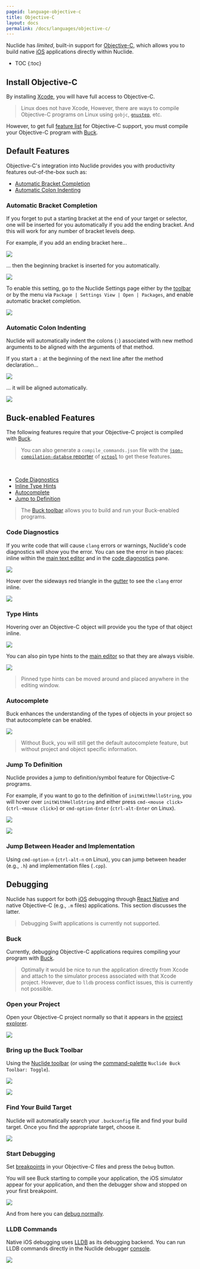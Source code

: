 ```yaml
---
pageid: language-objective-c
title: Objective-C
layout: docs
permalink: /docs/languages/objective-c/
---
```


Nuclide has *limited*, built-in support for
[Objective-C](https://developer.apple.com/library/mac/documentation/Cocoa/Conceptual/ProgrammingWithObjectiveC/Introduction/Introduction.html),
which allows you to build native [iOS](/docs/platforms/ios) applications directly within Nuclide.

* TOC
{:toc}

## Install Objective-C

By installing [Xcode](https://developer.apple.com/xcode/), you will have full access to Objective-C.

> Linux does not have Xcode, However, there are ways to compile Objective-C programs on Linux using
> `gobjc`, [`gnustep`](http://www.gnustep.org/), etc.

However, to get full [feature list](#buck-enabled-features) for Objective-C support, you must
compile your Objective-C program with [Buck](http://buckbuild.com).

## Default Features

Objective-C's integration into Nuclide provides you with productivity features out-of-the-box such
as:

* [Automatic Bracket Completion](#default-features__automatic-bracket-completion)
* [Automatic Colon Indenting](#default-features__automatic-colon-indenting)

### Automatic Bracket Completion

If you forget to put a starting bracket at the end of your target or selector, one will be inserted
for you automatically if you add the ending bracket. And this will work for any number of bracket
levels deep.

For example, if you add an ending bracket here...

![](/static/images/docs/language-objc-before-bracket-insert.png)

... then the beginning bracket is inserted for you automatically.

![](/static/images/docs/language-objc-after-bracket-insert.png)

To enable this setting, go to the Nuclide Settings page either by the
[toolbar](/docs/features/toolbar) or by the menu via `Package | Settings View | Open | Packages`,
and enable automatic bracket completion.

![](/static/images/docs/language-objc-auto-bracket-completion-setting.png)

### Automatic Colon Indenting

Nuclide will automatically indent the colons (`:`) associated with new method arguments to be
aligned with the arguments of that method.

If you start a `:` at the beginning of the next line after the method declaration...

![](/static/images/docs/language-objc-before-colon-indent.png)

... it will be aligned automatically.

![](/static/images/docs/language-objc-after-colon-indent.png)

## Buck-enabled Features

The following features require that your Objective-C project is compiled with
[Buck](http://buckbuild.com).

> You can also generate a `compile_commands.json` file with the
> [`json-compilation-databse` reporter](https://github.com/facebook/xctool#included-reporters)
> of [`xctool`](https://github.com/facebook/xctool) to get these features.

<br/>

* [Code Diagnostics](#buck-enabled-features__code-diagnostics)
* [Inline Type Hints](#buck-enabled-features__type-hints)
* [Autocomplete](#buck-enabled-features__autocomplete)
* [Jump to Definition](#buck-enabled-features__jump-to-definition)

> The [Buck toolbar](/docs/platforms/ios/#running-applications__buck-integration) allows you to
> build and run your Buck-enabled programs.

### Code Diagnostics

If you write code that will cause `clang` errors or warnings, Nuclide's code diagnostics will show
you the error. You can see the error in two places: inline within the
[main text editor](/docs/editor/basics/#editing-area) and in the
[code diagnostics](/docs/editor/basics/#status-bar__code-diagnostics) pane.

![](/static/images/docs/language-objc-code-diagnostics.png)

Hover over the sideways red triangle in the [gutter](/docs/editor/basics/#gutter) to see the
`clang` error inline.

![](/static/images/docs/language-objc-lint-gutter.png)

### Type Hints

Hovering over an Objective-C object will provide you the type of that object inline.

![](/static/images/docs/language-objc-typehint.png)

You can also pin type hints to the [main editor](/docs/editor/basics/#editing-area) so that they
are always visible.

![](/static/images/docs/language-objc-pinned-typehint.png)

> Pinned type hints can be moved around and placed anywhere in the editing window.

### Autocomplete

Buck enhances the understanding of the types of objects in your project so that autocomplete can be
enabled.

![](/static/images/docs/language-objc-autocomplete.png)

> Without Buck, you will still get the default autocomplete feature, but without project and object
> specific information.

### Jump To Definition

Nuclide provides a jump to definition/symbol feature for Objective-C programs.

For example, if you want to go to the definition of `initWithHelloString`, you will hover over
`initWithHelloString` and either press `cmd-<mouse click>` (`ctrl-<mouse click>`) or
`cmd-option-Enter` (`ctrl-alt-Enter` on Linux).

![](/static/images/docs/language-objc-jump-to-definition-link.png)

![](/static/images/docs/language-objc-jump-to-definition-result.png)

### Jump Between Header and Implementation

Using `cmd-option-n` (`ctrl-alt-n` on Linux), you can jump between header (e.g., `.h`) and
implementation files (`.cpp`).

## Debugging

Nuclide has support for both [iOS](/docs/platforms/ios) debugging through
[React Native](/docs/platforms/react-native/#debugging) and native Objective-C (e.g., `.m` files)
applications. This section discusses the latter.

> Debugging Swift applications is currently not supported.

### Buck

Currently, debugging Objective-C applications requires compiling your program with
[Buck](https://buckbuild.com/).

> Optimally it would be nice to run the application directly from Xcode and attach to the
> simulator process associated with that Xcode project. However, due to `lldb` process conflict
> issues, this is currently not possible.

### Open your Project

Open your Objective-C project normally so that it appears in the
[project explorer](/docs/editor/basics/#project-and-file-explorer).

![](/static/images/docs/feature-debugger-languages-ios-project.png)

### Bring up the Buck Toolbar

Using the [Nuclide toolbar](/docs/features/toolbar/#buttons) (or using the
[command-palette](/docs/editor/basics/#command-palette) `Nuclide Buck Toolbar: Toggle`).

![](/static/images/docs/feature-debugger-languages-ios-nuclide-toolbar-buck.png)

![](/static/images/docs/feature-debugger-languages-ios-buck-toolbar.png)

### Find Your Build Target

Nuclide will automatically search your `.buckconfig` file and find your build target. Once you
find the appropriate target, choose it.

![](/static/images/docs/feature-debugger-languages-ios-build-target.png)

### Start Debugging

Set [breakpoints](/docs/features/debugger/#basics__breakpoints) in your Objective-C files and press
the `Debug` button.

You will see Buck starting to compile your application, the iOS simulator appear for your
application, and then the debugger show and stopped on your first breakpoint.

![](/static/images/docs/feature-debugger-languages-ios-debugger-breakpoint.png)

And from here you can [debug normally](/docs/features/debugger/#basics__debugger).

### LLDB Commands

Native iOS debugging uses [LLDB](http://lldb.llvm.org/) as its debugging backend. You can run LLDB
commands directly in the Nuclide debugger [console](#basics__evaluation).

![](/static/images/docs/feature-debugger-languages-ios-console.png)
